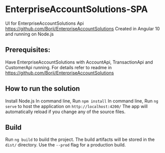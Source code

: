 # EnterpriseAccountSolutions-SPA
UI for EnterpriseAccountSolutions Api
https://github.com/Borii/EnterpriseAccountSolutions
Created in Angular 10 and running on Node.js

## Prerequisites:

Have EnterpriseAccountSolutions with AccountApi, TransactionApi and CustomerApi running.
For details refer to readme in https://github.com/Borii/EnterpriseAccountSolutions

## How to run the solution

Install Node.js
In command line, Run `npm install`
In command line, Run `ng serve` to host the application on `http://localhost:4200/`
The app will automatically reload if you change any of the source files.

## Build

Run `ng build` to build the project. The build artifacts will be stored in the `dist/` directory. Use the `--prod` flag for a production build.
